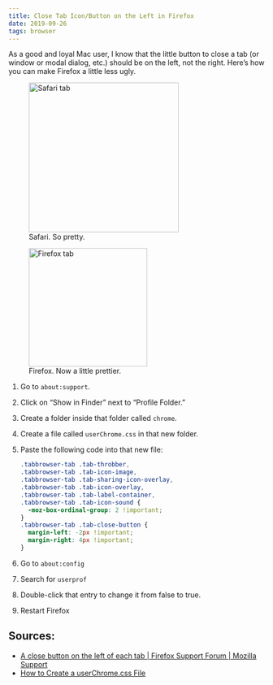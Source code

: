 ```yaml
---
title: Close Tab Icon/Button on the Left in Firefox
date: 2019-09-26
tags: browser
---
```


As a good and loyal Mac user, I know that the little button to close a tab (or window or modal dialog, etc.) should be on the left, not the right. Here’s how you can make Firefox a little less ugly.

<figure>
    <img src="https://trey-bucket.s3.us-east-1.amazonaws.com/.codepen-solutions-log/safari-tab.png" alt="Safari tab" width="295" />
    <figcaption>Safari. So pretty.</figcaption>
</figure>

<figure>
    <img src="https://trey-bucket.s3.us-east-1.amazonaws.com/.codepen-solutions-log/ff-left-tab.png" alt="Firefox tab" width="233" />
    <figcaption>Firefox. Now a little prettier.</figcaption>
</figure>

1. Go to `about:support`.
2. Click on “Show in Finder” next to “Profile Folder.”
3. Create a folder inside that folder called `chrome`.
4. Create a file called `userChrome.css` in that new folder.
5. Paste the following code into that new file:

    ```css
    .tabbrowser-tab .tab-throbber,
    .tabbrowser-tab .tab-icon-image,
    .tabbrowser-tab .tab-sharing-icon-overlay,
    .tabbrowser-tab .tab-icon-overlay,
    .tabbrowser-tab .tab-label-container,
    .tabbrowser-tab .tab-icon-sound {
      -moz-box-ordinal-group: 2 !important;
    }
    .tabbrowser-tab .tab-close-button {
      margin-left: -2px !important;
      margin-right: 4px !important;
    }
    ```

6. Go to `about:config`
7. Search for `userprof`
8. Double-click that entry to change it from false to true.
9. Restart Firefox

## Sources:

- [A close button on the left of each tab | Firefox Support Forum | Mozilla Support](https://support.mozilla.org/en-US/questions/1157451)
- [How to Create a userChrome.css File](https://www.userchrome.org/how-create-userchrome-css.html)
